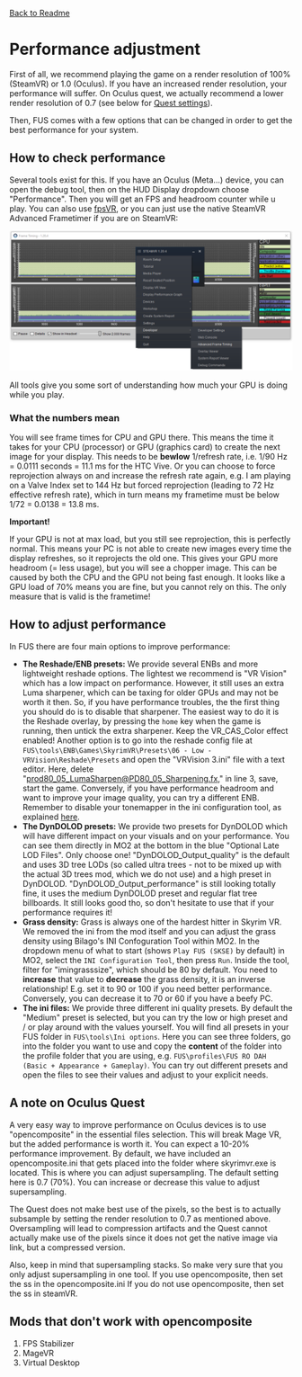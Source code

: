[Back to Readme](https://github.com/Kvitekvist/FUS/blob/main/README.md)

# Performance adjustment

First of all, we recommend playing the game on a render resolution of 100% (SteamVR) or 1.0 (Oculus). If you have an increased render resolution, your performance will suffer. On Oculus quest, we actually recommend a lower render resolution of 0.7 (see below for [Quest settings](#a-note-on-oculus-quest)).

Then, FUS comes with a few options that can be changed in order to get the best performance for your system.

## How to check performance

Several tools exist for this. If you have an Oculus (Meta...) device, you can open the debug tool, then on the HUD Display dropdown choose "Performance". Then you will get an FPS and headroom counter while u play. You can also use [fpsVR](https://store.steampowered.com/app/908520/fpsVR/), or you can just use the native SteamVR Advanced Frametimer if you are on SteamVR:

![Frametimer](https://github.com/Kvitekvist/FUS/blob/main/images/frametimer.png)

All tools give you some sort of understanding how much your GPU is doing while you play.

### What the numbers mean

You will see frame times for CPU and GPU there. This means the time it takes for your CPU (processor) or GPU (graphics card) to create the next image for your display. This needs to be **bewlow** 1/refresh rate, i.e. 1/90 Hz = 0.0111 seconds = 11.1 ms for the HTC Vive. Or you can choose to force reprojection always on and increase the refresh rate again, e.g. I am playing on a Valve Index set to 144 Hz but forced reprojection (leading to 72 Hz effective refresh rate), which in turn means my frametime must be below 1/72 = 0.0138 = 13.8 ms.

**Important!** 

If your GPU is not at max load, but you still see reprojection, this is perfectly normal. This means your PC is not able to create new images every time the display refreshes, so it reprojects the old one. This gives your GPU more headroom (= less usage), but you will see a chopper image. This can be caused by both the CPU and the GPU not being fast enough. It looks like a GPU load of 70% means you are fine, but you cannot rely on this. The only measure that is valid is the frametime! 

## How to adjust performance

In FUS there are four main options to improve performance:

* **The Reshade/ENB presets:** We provide several ENBs and more lightweight reshade options. The lightest we recommend is "VR Vision" which has a low impact on performance. However, it still uses an extra Luma sharpener, which can be taxing for older GPUs and may not be worth it then. So, if you have performance troubles, the the first thing you should do is to disable that sharpener. The easiest way to do it is the Reshade overlay, by pressing the `home` key when the game is running, then untick the extra sharpener. Keep the VR_CAS_Color effect enabled! Another option is to go into the reshade config file at `FUS\tools\ENB\Games\SkyrimVR\Presets\06 - Low - VRVision\Reshade\Presets` and open the "VRVision 3.ini" file with a text editor. Here, delete "prod80_05_LumaSharpen@PD80_05_Sharpening.fx," in line 3, save, start the game. Conversely, if you have performance headroom and want to improve your image quality, you can try a different ENB. Remember to disable your tonemapper in the ini configuration tool, as explained [here](https://github.com/Kvitekvist/FUS/wiki/Choose-ENB-or-Reshade).
* **The DynDOLOD presets:** We provide two presets for DynDOLOD which will have different impact on your visuals and on your performance. You can see them directly in MO2 at the bottom in the blue "Optional Late LOD Files". Only choose one! "DynDOLOD_Output_quality" is the default and uses 3D tree LODs (so called ultra trees - not to be mixed up with the actual 3D trees mod, which we do not use) and a high preset in DynDOLOD. "DynDOLOD_Output_performance" is still looking totally fine, it uses the medium DynDOLOD preset and regular flat tree billboards. It still looks good tho, so don't hesitate to use that if your performance requires it!
* **Grass density:** Grass is always one of the hardest hitter in Skyrim VR. We removed the ini from the mod itself and you can adjust the grass density using Bilago's INI Confoguration Tool within MO2. In the dropdown menu of what to start (shows `Play FUS (SKSE)` by default) in MO2, select the `INI Configuration Tool`, then press `Run`. Inside the tool, filter for "imingrasssize", which should be 80 by default. You need to **increase** that value to **decrease** the grass density, it is an inverse relationship! E.g. set it to 90 or 100 if you need better performance. Conversely, you can decrease it to 70 or 60 if you have a beefy PC.
* **The ini files:** We provide three different ini quality presets. By default the "Medium" preset is selected, but you can try the low or high preset and / or play around with the values yourself. You will find all presets in your FUS folder in `FUS\tools\Ini options`. Here you can see three folders, go into the folder you want to use and copy the **content** of the folder into the profile folder that you are using, e.g. `FUS\profiles\FUS RO DAH (Basic + Appearance + Gameplay)`. You can try out different presets and open the files to see their values and adjust to your explicit needs.

## A note on Oculus Quest

A very easy way to improve performance on Oculus devices is to use "opencomposite" in the essential files selection. This will break Mage VR, but the added performance is worth it. You can expect a 10-20% performance improvement. By default, we have included an opencomposite.ini that gets placed into the folder where skyrimvr.exe is located. This is where you can adjust supersampling. The default setting here is 0.7 (70%). You can increase or decrease this value to adjust supersampling.

The Quest does not make best use of the pixels, so the best is to actually subsample by setting the render resolution to 0.7 as mentioned above. Oversampling will lead to compression artifacts and the Quest cannot actually make use of the pixels since it does not get the native image via link, but a compressed version.

Also, keep in mind that supersampling stacks. So make very sure that you only adjust supersampling in one tool.
If you use opencomposite, then set the ss in the opencomposite.ini
If you do not use opencomposite, then set the ss in steamVR.

## Mods that don't work with opencomposite
1. FPS Stabilizer
2. MageVR
3. Virtual Desktop